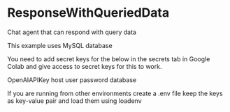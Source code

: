 # ResponseWithQueriedData
Chat agent that can respond with query data

This example uses MySQL database

You need to add secret keys for  the below in the secrets tab in Google Colab and give access to secret keys for this to work.

OpenAIAPIKey
host
user
password
database

If you are running from other environments create a .env file keep the keys as key-value pair and load them using loadenv
